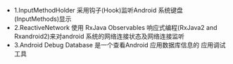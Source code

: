 - 1.InputMethodHolder 采用钩子(Hook)监听Android 系统键盘(InputMethods)显示
- 2.ReactiveNetwork 使用 RxJava Observables 响应式编程(RxJava2 and Rxandroid2)来对android 系统的网络连接状态及网络连接监听
- 3.Android Debug Database 是一个查看Android 应用数据库信息的 应用调试工具




